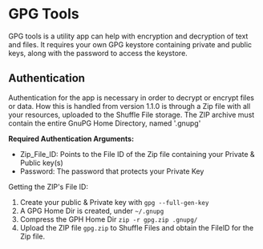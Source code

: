 # GPG Tools
GPG tools is a utility app can help with encryption and decryption of text and files. 
It requires your own GPG keystore containing private and public keys, along with the password to access the keystore. 

## Authentication
Authentication for the app is necessary in order to decrypt or encrypt files or data. 
How this is handled from version 1.1.0 is through a Zip file with all your resources, uploaded to the Shuffle File storage. 
The ZIP archive must contain the entire GnuPG Home Directory, named '.gnupg'

**Required Authentication Arguments:**
- Zip_File_ID: Points to the File ID of the Zip file containing your Private & Public key(s)
- Password: The password that protects your Private Key

Getting the ZIP's File ID:
1. Create your public & Private key with `gpg --full-gen-key`
2. A GPG Home Dir is created, under `~/.gnupg`
3. Compress the GPH Home Dir `zip -r gpg.zip .gnupg/`
4. Upload the ZIP file `gpg.zip` to Shuffle Files and obtain the FileID for the Zip file.